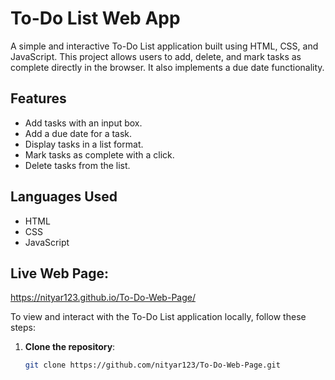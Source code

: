 # To-Do List Web App

A simple and interactive To-Do List application built using HTML, CSS, and JavaScript. This project allows users to add, delete, and mark tasks as complete directly in the browser. It also implements a due date functionality.

## Features

- Add tasks with an input box.
- Add a due date for a task. 
- Display tasks in a list format.
- Mark tasks as complete with a click.
- Delete tasks from the list.

## Languages Used

- HTML
- CSS
- JavaScript

## Live Web Page: 
https://nityar123.github.io/To-Do-Web-Page/

To view and interact with the To-Do List application locally, follow these steps:

1. **Clone the repository**:
   ```bash
   git clone https://github.com/nityar123/To-Do-Web-Page.git
